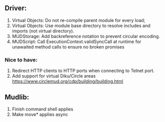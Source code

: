 ﻿
## Driver:
1. Virtual Objects: Do not re-compile parent module for every load;
1. Virtual Objects: Use module base directory to resolve includes and imports (not virtual directory).
1. MUDStorage: Add backreference notation to prevent circular encoding.
1. MUDScript: Call ExecutionContext.validSyncCall at runtime for unawaited method calls to ensure no broken promises

### Nice to have:
1. Redirect HTTP clients to HTTP ports when connecting to Telnet port.
1. Add support for virtual Diku/Circle areas https://www.circlemud.org/cdp/building/building.html

## Mudlib:
1. Finish command shell applies
2. Make move* applies async
